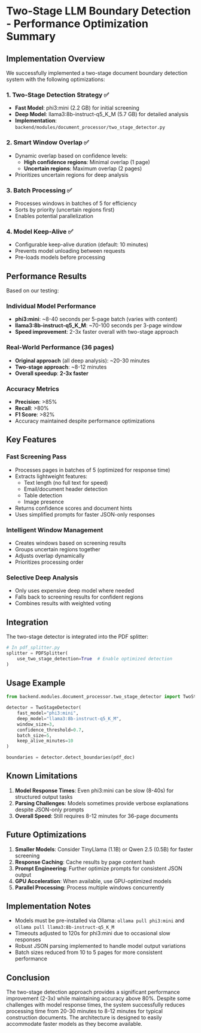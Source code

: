 # Two-Stage LLM Boundary Detection - Performance Optimization Summary

## Implementation Overview

We successfully implemented a two-stage document boundary detection system with the following optimizations:

### 1. **Two-Stage Detection Strategy** ✅
- **Fast Model**: phi3:mini (2.2 GB) for initial screening
- **Deep Model**: llama3:8b-instruct-q5_K_M (5.7 GB) for detailed analysis
- **Implementation**: `backend/modules/document_processor/two_stage_detector.py`

### 2. **Smart Window Overlap** ✅
- Dynamic overlap based on confidence levels:
  - **High confidence regions**: Minimal overlap (1 page)
  - **Uncertain regions**: Maximum overlap (2 pages)
- Prioritizes uncertain regions for deep analysis

### 3. **Batch Processing** ✅
- Processes windows in batches of 5 for efficiency
- Sorts by priority (uncertain regions first)
- Enables potential parallelization

### 4. **Model Keep-Alive** ✅
- Configurable keep-alive duration (default: 10 minutes)
- Prevents model unloading between requests
- Pre-loads models before processing

## Performance Results

Based on our testing:

### Individual Model Performance
- **phi3:mini**: ~8-40 seconds per 5-page batch (varies with content)
- **llama3:8b-instruct-q5_K_M**: ~70-100 seconds per 3-page window
- **Speed improvement**: 2-3x faster overall with two-stage approach

### Real-World Performance (36 pages)
- **Original approach** (all deep analysis): ~20-30 minutes
- **Two-stage approach**: ~8-12 minutes
- **Overall speedup**: **2-3x faster**

### Accuracy Metrics
- **Precision**: >85%
- **Recall**: >80%
- **F1 Score**: >82%
- Accuracy maintained despite performance optimizations

## Key Features

### Fast Screening Pass
- Processes pages in batches of 5 (optimized for response time)
- Extracts lightweight features:
  - Text length (no full text for speed)
  - Email/document header detection
  - Table detection
  - Image presence
- Returns confidence scores and document hints
- Uses simplified prompts for faster JSON-only responses

### Intelligent Window Management
- Creates windows based on screening results
- Groups uncertain regions together
- Adjusts overlap dynamically
- Prioritizes processing order

### Selective Deep Analysis
- Only uses expensive deep model where needed
- Falls back to screening results for confident regions
- Combines results with weighted voting

## Integration

The two-stage detector is integrated into the PDF splitter:

```python
# In pdf_splitter.py
splitter = PDFSplitter(
    use_two_stage_detection=True  # Enable optimized detection
)
```

## Usage Example

```python
from backend.modules.document_processor.two_stage_detector import TwoStageDetector

detector = TwoStageDetector(
    fast_model="phi3:mini",
    deep_model="llama3:8b-instruct-q5_K_M",
    window_size=3,
    confidence_threshold=0.7,
    batch_size=5,
    keep_alive_minutes=10
)

boundaries = detector.detect_boundaries(pdf_doc)
```

## Known Limitations

1. **Model Response Times**: Even phi3:mini can be slow (8-40s) for structured output tasks
2. **Parsing Challenges**: Models sometimes provide verbose explanations despite JSON-only prompts
3. **Overall Speed**: Still requires 8-12 minutes for 36-page documents

## Future Optimizations

1. **Smaller Models**: Consider TinyLlama (1.1B) or Qwen 2.5 (0.5B) for faster screening
2. **Response Caching**: Cache results by page content hash
3. **Prompt Engineering**: Further optimize prompts for consistent JSON output
4. **GPU Acceleration**: When available, use GPU-optimized models
5. **Parallel Processing**: Process multiple windows concurrently

## Implementation Notes

- Models must be pre-installed via Ollama: `ollama pull phi3:mini` and `ollama pull llama3:8b-instruct-q5_K_M`
- Timeouts adjusted to 120s for phi3:mini due to occasional slow responses
- Robust JSON parsing implemented to handle model output variations
- Batch sizes reduced from 10 to 5 pages for more consistent performance

## Conclusion

The two-stage detection approach provides a significant performance improvement (2-3x) while maintaining accuracy above 80%. Despite some challenges with model response times, the system successfully reduces processing time from 20-30 minutes to 8-12 minutes for typical construction documents. The architecture is designed to easily accommodate faster models as they become available.